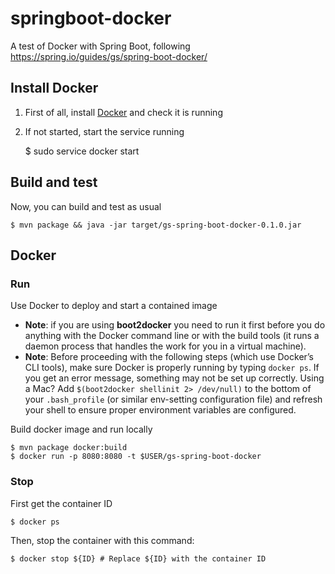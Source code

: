 # springboot-docker
A test of Docker with Spring Boot, following https://spring.io/guides/gs/spring-boot-docker/

## Install Docker

  1. First of all, install [Docker](https://docs.docker.com/installation) and check it is running
  2. If not started, start the service running

      $ sudo service docker start

## Build and test

Now, you can build and test as usual

    $ mvn package && java -jar target/gs-spring-boot-docker-0.1.0.jar

## Docker

### Run

Use Docker to deploy and start a contained image

  * __Note__: if you are using __boot2docker__ you need to run it first before you do anything with the Docker command line or with the build tools (it runs a daemon process that handles the work for you in a virtual machine).
  * __Note__: Before proceeding with the following steps (which use Docker’s CLI tools), make sure Docker is properly running by typing ``docker ps``. If you get an error message, something may not be set up correctly. Using a Mac? Add ``$(boot2docker shellinit 2> /dev/null)`` to the bottom of your ``.bash_profile`` (or similar env-setting configuration file) and refresh your shell to ensure proper environment variables are configured.

Build docker image and run locally

    $ mvn package docker:build
    $ docker run -p 8080:8080 -t $USER/gs-spring-boot-docker

### Stop

First get the container ID
  
    $ docker ps

Then, stop the container with this command:

    $ docker stop ${ID} # Replace ${ID} with the container ID

